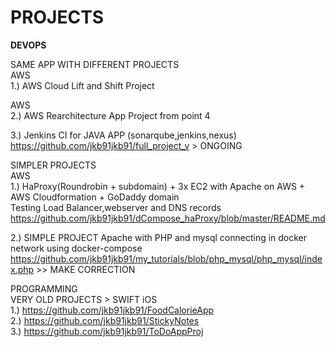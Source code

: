 # PROJECTS

<b>DEVOPS</b>



SAME APP WITH DIFFERENT PROJECTS  
AWS     
1.) AWS Cloud Lift and Shift Project    
  
AWS  
2.) AWS Rearchitecture App Project from point 4 
  
3.) Jenkins CI for JAVA APP (sonarqube,jenkins,nexus)  
https://github.com/jkb91jkb91/full_project_v > ONGOING  


SIMPLER PROJECTS  
AWS  
1.) HaProxy(Roundrobin + subdomain) + 3x EC2 with Apache on AWS + AWS Cloudformation + GoDaddy domain  
Testing Load Balancer,webserver and DNS records  
https://github.com/jkb91jkb91/dCompose_haProxy/blob/master/README.md  

2.) SIMPLE PROJECT Apache with PHP and mysql connecting in docker network using docker-compose  
https://github.com/jkb91jkb91/my_tutorials/blob/php_mysql/php_mysql/index.php  >> MAKE CORRECTION  



PROGRAMMING  
VERY OLD PROJECTS > SWIFT iOS  
1.) https://github.com/jkb91jkb91/FoodCalorieApp  
2.) https://github.com/jkb91jkb91/StickyNotes  
3.) https://github.com/jkb91jkb91/ToDoAppProj  
